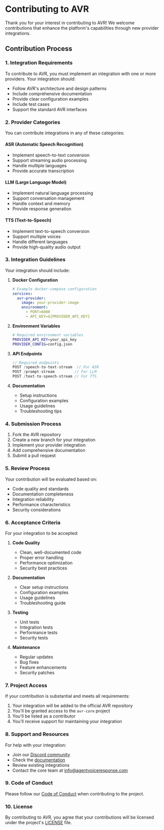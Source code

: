 # Contributing to AVR

Thank you for your interest in contributing to AVR! We welcome contributions that enhance the platform's capabilities through new provider integrations.

## Contribution Process

### 1. Integration Requirements

To contribute to AVR, you must implement an integration with one or more providers. Your integration should:

- Follow AVR's architecture and design patterns
- Include comprehensive documentation
- Provide clear configuration examples
- Include test cases
- Support the standard AVR interfaces

### 2. Provider Categories

You can contribute integrations in any of these categories:

#### ASR (Automatic Speech Recognition)
- Implement speech-to-text conversion
- Support streaming audio processing
- Handle multiple languages
- Provide accurate transcription

#### LLM (Large Language Model)
- Implement natural language processing
- Support conversation management
- Handle context and memory
- Provide response generation

#### TTS (Text-to-Speech)
- Implement text-to-speech conversion
- Support multiple voices
- Handle different languages
- Provide high-quality audio output

### 3. Integration Guidelines

Your integration should include:

1. **Docker Configuration**
   ```yaml
   # Example docker-compose configuration
   services:
     avr-provider:
       image: your-provider-image
       environment:
         - PORT=6000
         - API_KEY=${PROVIDER_API_KEY}
   ```

2. **Environment Variables**
   ```bash
   # Required environment variables
   PROVIDER_API_KEY=your_api_key
   PROVIDER_CONFIG=config.json
   ```

3. **API Endpoints**
   ```typescript
   // Required endpoints
   POST /speech-to-text-stream  // For ASR
   POST /prompt-stream         // For LLM
   POST /text-to-speech-stream // For TTS
   ```

4. **Documentation**
   - Setup instructions
   - Configuration examples
   - Usage guidelines
   - Troubleshooting tips

### 4. Submission Process

1. Fork the AVR repository
2. Create a new branch for your integration
3. Implement your provider integration
4. Add comprehensive documentation
5. Submit a pull request

### 5. Review Process

Your contribution will be evaluated based on:

- Code quality and standards
- Documentation completeness
- Integration reliability
- Performance characteristics
- Security considerations

### 6. Acceptance Criteria

For your integration to be accepted:

1. **Code Quality**
   - Clean, well-documented code
   - Proper error handling
   - Performance optimization
   - Security best practices

2. **Documentation**
   - Clear setup instructions
   - Configuration examples
   - Usage guidelines
   - Troubleshooting guide

3. **Testing**
   - Unit tests
   - Integration tests
   - Performance tests
   - Security tests

4. **Maintenance**
   - Regular updates
   - Bug fixes
   - Feature enhancements
   - Security patches

### 7. Project Access

If your contribution is substantial and meets all requirements:

1. Your integration will be added to the official AVR repository
2. You'll be granted access to the `avr-core` project
3. You'll be listed as a contributor
4. You'll receive support for maintaining your integration

### 8. Support and Resources

For help with your integration:

- Join our [Discord community](https://discord.gg/DFTU69Hg74)
- Check the [documentation](https://wiki.agentvoiceresponse.com/)
- Review existing integrations
- Contact the core team at [info@agentvoiceresponse.com](mailto:info@agentvoiceresponse.com)

### 9. Code of Conduct

Please follow our [Code of Conduct](CODE_OF_CONDUCT.md) when contributing to the project.

### 10. License

By contributing to AVR, you agree that your contributions will be licensed under the project's [LICENSE](LICENSE.md) file. 